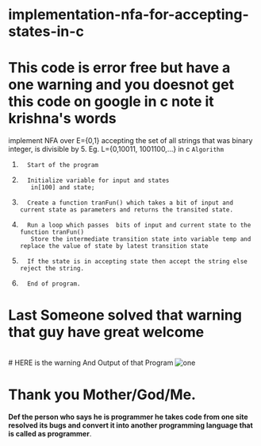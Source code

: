 # implementation-nfa-for-accepting-states-in-c
# This code is error free but have a one warning and you doesnot get this code on google in c note it krishna's words 
implement NFA over E={0,1} accepting the set of all strings that was binary integer, is divisible by 5. Eg. L={0,10011, 1001100,…} in c
```Algorithm```
 1.       Start of the program
 2.       Initialize variable for input and states
           in[100] and state;
 3.       Create a function tranFun() which takes a bit of input and current state as parameters and returns the transited state.
 4.       Run a loop which passes  bits of input and current state to the function tranFun()            
           Store the intermediate transition state into variable temp and replace the value of state by latest transition state
 5.       If the state is in accepting state then accept the string else reject the string.
 6.       End of program.
 # Last Someone solved that warning that guy have great welcome
 <br>
 # HERE is the warning And Output of that Program 
 <img src="https://github.com/krishnakakade1999/implementation-nfa-for-accepting-states-in-c/blob/master/nfa-images/Annotation%202019-10-08%20131832.png" alt="one">
 
 # Thank you Mother/God/Me.
 <b> Def the person who says he is programmer he takes code from one site resolved its bugs and convert it into another programming language that is called as programmer</b>.
